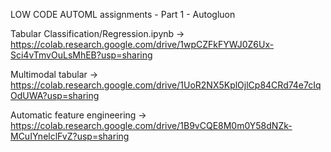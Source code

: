LOW CODE AUTOML assignments - Part 1 - Autogluon

Tabular Classification/Regression.ipynb -> https://colab.research.google.com/drive/1wpCZFkFYWJ0Z6Ux-Sci4vTmvOuLsMhEB?usp=sharing

Multimodal tabular -> https://colab.research.google.com/drive/1UoR2NX5KplOjlCp84CRd74e7cIqOdUWA?usp=sharing

Automatic feature engineering -> https://colab.research.google.com/drive/1B9vCQE8M0m0Y58dNZk-MCuIYnelclFvZ?usp=sharing

